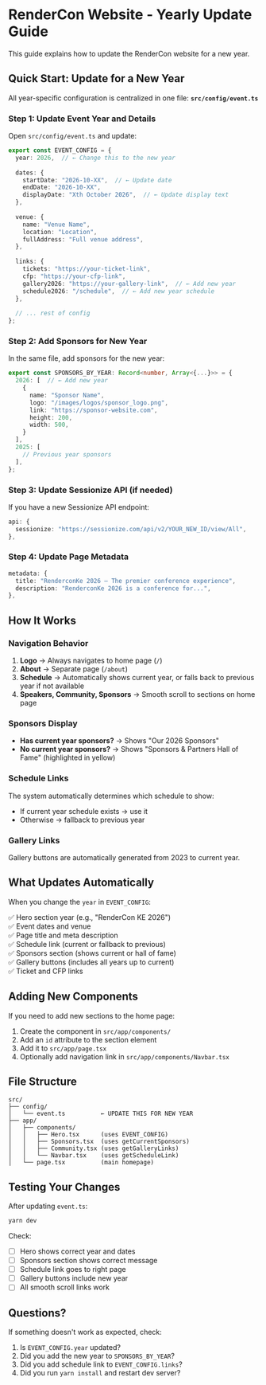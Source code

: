# RenderCon Website - Yearly Update Guide

This guide explains how to update the RenderCon website for a new year.

## Quick Start: Update for a New Year

All year-specific configuration is centralized in one file: **`src/config/event.ts`**

### Step 1: Update Event Year and Details

Open `src/config/event.ts` and update:

```typescript
export const EVENT_CONFIG = {
  year: 2026,  // ← Change this to the new year
  
  dates: {
    startDate: "2026-10-XX",  // ← Update date
    endDate: "2026-10-XX",
    displayDate: "Xth October 2026",  // ← Update display text
  },
  
  venue: {
    name: "Venue Name",
    location: "Location",
    fullAddress: "Full venue address",
  },
  
  links: {
    tickets: "https://your-ticket-link",
    cfp: "https://your-cfp-link",
    gallery2026: "https://your-gallery-link",  // ← Add new year
    schedule2026: "/schedule",  // ← Add new year schedule
  },
  
  // ... rest of config
};
```

### Step 2: Add Sponsors for New Year

In the same file, add sponsors for the new year:

```typescript
export const SPONSORS_BY_YEAR: Record<number, Array<{...}>> = {
  2026: [  // ← Add new year
    {
      name: "Sponsor Name",
      logo: "/images/logos/sponsor_logo.png",
      link: "https://sponsor-website.com",
      height: 200,
      width: 500,
    }
  ],
  2025: [
    // Previous year sponsors
  ],
};
```

### Step 3: Update Sessionize API (if needed)

If you have a new Sessionize API endpoint:

```typescript
api: {
  sessionize: "https://sessionize.com/api/v2/YOUR_NEW_ID/view/All",
},
```

### Step 4: Update Page Metadata

```typescript
metadata: {
  title: "RenderconKe 2026 — The premier conference experience",
  description: "RenderconKe 2026 is a conference for...",
},
```

## How It Works

### Navigation Behavior

1. **Logo** → Always navigates to home page (`/`)
2. **About** → Separate page (`/about`)
3. **Schedule** → Automatically shows current year, or falls back to previous year if not available
4. **Speakers, Community, Sponsors** → Smooth scroll to sections on home page

### Sponsors Display

- **Has current year sponsors?** → Shows "Our 2026 Sponsors"
- **No current year sponsors?** → Shows "Sponsors & Partners Hall of Fame" (highlighted in yellow)

### Schedule Links

The system automatically determines which schedule to show:
- If current year schedule exists → use it
- Otherwise → fallback to previous year

### Gallery Links

Gallery buttons are automatically generated from 2023 to current year.

## What Updates Automatically

When you change the `year` in `EVENT_CONFIG`:

✅ Hero section year (e.g., "RenderCon KE 2026")  
✅ Event dates and venue  
✅ Page title and meta description  
✅ Schedule link (current or fallback to previous)  
✅ Sponsors section (shows current or hall of fame)  
✅ Gallery buttons (includes all years up to current)  
✅ Ticket and CFP links  

## Adding New Components

If you need to add new sections to the home page:

1. Create the component in `src/app/components/`
2. Add an `id` attribute to the section element
3. Add it to `src/app/page.tsx`
4. Optionally add navigation link in `src/app/components/Navbar.tsx`

## File Structure

```
src/
├── config/
│   └── event.ts          ← UPDATE THIS FOR NEW YEAR
├── app/
│   ├── components/
│   │   ├── Hero.tsx      (uses EVENT_CONFIG)
│   │   ├── Sponsors.tsx  (uses getCurrentSponsors)
│   │   ├── Community.tsx (uses getGalleryLinks)
│   │   └── Navbar.tsx    (uses getScheduleLink)
│   └── page.tsx          (main homepage)
```

## Testing Your Changes

After updating `event.ts`:

```bash
yarn dev
```

Check:
- [ ] Hero shows correct year and dates
- [ ] Sponsors section shows correct message
- [ ] Schedule link goes to right page
- [ ] Gallery buttons include new year
- [ ] All smooth scroll links work

## Questions?

If something doesn't work as expected, check:
1. Is `EVENT_CONFIG.year` updated?
2. Did you add the new year to `SPONSORS_BY_YEAR`?
3. Did you add schedule link to `EVENT_CONFIG.links`?
4. Did you run `yarn install` and restart dev server?

